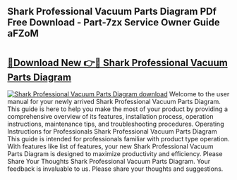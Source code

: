## Shark Professional Vacuum Parts Diagram PDf Free Download - Part-7zx Service Owner Guide aFZoM

# <h2><a href="http://dfup4g.blite.top/?on=Shark+Professional+Vacuum+Parts+Diagram">🔗Download New 👉🔴 Shark Professional Vacuum Parts Diagram</a></h2>

[![Shark Professional Vacuum Parts Diagram download](https://i.imgur.com/lujVjoI.png)](http://dfup4g.blite.top/?on=Shark+Professional+Vacuum+Parts+Diagram)
Welcome to the user manual for your newly arrived Shark Professional Vacuum Parts Diagram. This guide is here to help you make the most of your product by providing a comprehensive overview of its features, installation process, operation instructions, maintenance tips, and troubleshooting procedures. Operating Instructions for Professionals Shark Professional Vacuum Parts Diagram This guide is intended for professionals familiar with product type operation. With features like list of features, your new Shark Professional Vacuum Parts Diagram is designed to maximize productivity and efficiency. Please Share Your Thoughts Shark Professional Vacuum Parts Diagram. Your feedback is invaluable to us. Please share your thoughts and suggestions.
